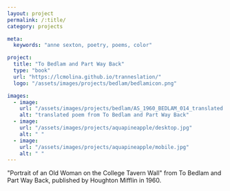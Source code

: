 ```yaml
---
layout: project
permalink: /:title/
category: projects

meta:
  keywords: "anne sexton, poetry, poems, color"

project:
  title: "To Bedlam and Part Way Back"
  type: "book"
  url: "https://lcmolina.github.io/tranneslation/"
  logo: "/assets/images/projects/bedlam/bedlamicon.png"

images:
  - image:
    url: "/assets/images/projects/bedlam/AS_1960_BEDLAM_014_translated.png"
    alt: "translated poem from To Bedlam and Part Way Back"
  - image:
    url: "/assets/images/projects/aquapineapple/desktop.jpg"
    alt: " "
  - image:
    url: "/assets/images/projects/aquapineapple/mobile.jpg"
    alt: " "
---
```

<p>"Portrait of an Old Woman on the College Tavern Wall" from To Bedlam and Part Way Back, published by Houghton Mifflin in 1960.</p>

